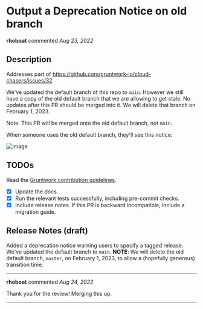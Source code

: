 # Output a Deprecation Notice on old branch

**rhoboat** commented *Aug 23, 2022*

<!-- Prepend '[WIP]' to the title if this PR is still a work-in-progress. Remove it when it is ready for review! -->

## Description

Addresses part of https://github.com/gruntwork-io/cloud-chasers/issues/32

We've updated the default branch of this repo to `main`. However we still have a copy of the old default branch that we are allowing to get stale. No updates after this PR should be merged into it. We will delete that branch on February 1, 2023.

Note: This PR will be merged onto the old default branch, not `main`.

When someone uses the old default branch, they'll see this notice:

![image](https://user-images.githubusercontent.com/13165182/186195931-90d4c36e-c7ac-4903-adcd-583b47987dab.png)

<!-- Description of the changes introduced by this PR. -->

## TODOs

Read the [Gruntwork contribution guidelines](https://gruntwork.notion.site/Gruntwork-Coding-Methodology-02fdcd6e4b004e818553684760bf691e).

- [x] Update the docs.
- [x] Run the relevant tests successfully, including pre-commit checks.
- [x] Include release notes. If this PR is backward incompatible, include a migration guide.

## Release Notes (draft)

Added a deprecation notice warning users to specify a tagged release. We've updated the default branch to `main`. **NOTE**: We will delete the old default branch, `master`, on February 1, 2023, to allow a (hopefully generous) transition time.
<br />
***


**rhoboat** commented *Aug 24, 2022*

Thank you for the review! Merging this up.
***

